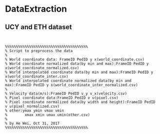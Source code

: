 # DataExtraction

UCY and ETH dataset
--
<pre><code>

%%%%%%%%%%%%%%%%%%%%%%%%%%%%%%%%%%%%%%
% Script to preprocess the data
%
% World coordinate data: FrameID PedID y x(world_coordinate.csv)
% World coordinate normalized data(by min and max):FrameID PedID y x(world_coordinate_normalized.csv)
% World interpolated coordinate data(by min and max):FrameID PedID y x(world_coordinate_inter.csv)
% World interpolated coordinate normalized data(by min and max):FrameID PedID y x(world_coordinate_inter_normalized.csv)
%
% Velocity data(m/s):FrameID PedID v_y v_x(velocity.csv)
% Pixel coordinate data:FrameID PedID v u(pixel.csv)
% Pixel coordinate normalized data(by width and height):FrameID PedID v u(pixel_normalized.csv)
% other:ymax ymin vmax vmin
%        xmax xmin umax umin(other.csv)
% 
% by He Wei, Oct 31, 2017
%%%%%%%%%%%%%%%%%%%%%%%%%%%%%%%%%%%%%%
</code></pre>
